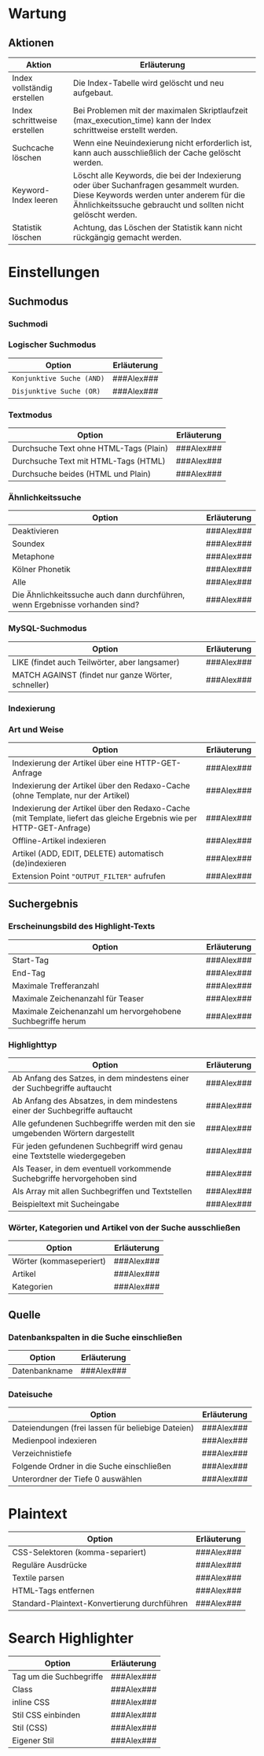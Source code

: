 # Wartung

## Aktionen

Aktion | Erläuterung
------ | ------
Index vollständig erstellen | Die Index-Tabelle wird gelöscht und neu aufgebaut.
Index schrittweise erstellen | Bei Problemen mit der maximalen Skriptlaufzeit (max_execution_time) kann der Index schrittweise erstellt werden.
Suchcache löschen | Wenn eine Neuindexierung nicht erforderlich ist, kann auch ausschließlich der Cache gelöscht werden.
Keyword-Index leeren | Löscht alle Keywords, die bei der Indexierung oder über Suchanfragen gesammelt wurden. Diese Keywords werden unter anderem für die Ähnlichkeitssuche gebraucht und sollten nicht gelöscht werden.
Statistik löschen | Achtung, das Löschen der Statistik kann nicht rückgängig gemacht werden.

# Einstellungen

## Suchmodus

### Suchmodi

### Logischer Suchmodus

Option | Erläuterung
------ | ------
`Konjunktive Suche (AND)` | ###Alex###
`Disjunktive Suche (OR)` | ###Alex###

### Textmodus

Option | Erläuterung
------ | ------
Durchsuche Text ohne HTML-Tags (Plain) | ###Alex###
Durchsuche Text mit HTML-Tags (HTML) | ###Alex###
Durchsuche beides (HTML und Plain) | ###Alex###

### Ähnlichkeitssuche

Option | Erläuterung
------ | ------
Deaktivieren | ###Alex###
Soundex | ###Alex###
Metaphone | ###Alex###
Kölner Phonetik | ###Alex###
Alle | ###Alex###
Die Ähnlichkeitssuche auch dann durchführen, wenn Ergebnisse vorhanden sind? | ###Alex###

### MySQL-Suchmodus

Option | Erläuterung
------ | ------
LIKE (findet auch Teilwörter, aber langsamer) | ###Alex###
MATCH AGAINST (findet nur ganze Wörter, schneller) | ###Alex###

### Indexierung

### Art und Weise

Option | Erläuterung
------ | ------
Indexierung der Artikel über eine HTTP-GET-Anfrage | ###Alex###
Indexierung der Artikel über den Redaxo-Cache (ohne Template, nur der Artikel) | ###Alex###
Indexierung der Artikel über den Redaxo-Cache (mit Template, liefert das gleiche Ergebnis wie per HTTP-GET-Anfrage) | ###Alex###
Offline-Artikel indexieren | ###Alex###
Artikel (ADD, EDIT, DELETE) automatisch (de)indexieren | ###Alex###
Extension Point `"OUTPUT_FILTER"` aufrufen | ###Alex###


## Suchergebnis

### Erscheinungsbild des Highlight-Texts

Option | Erläuterung
------ | ------
Start-Tag | ###Alex###
End-Tag | ###Alex###
Maximale Trefferanzahl | ###Alex###
Maximale Zeichenanzahl für Teaser | ###Alex###
Maximale Zeichenanzahl um hervorgehobene Suchbegriffe herum | ###Alex###

### Highlighttyp

Option | Erläuterung
------ | ------
Ab Anfang des Satzes, in dem mindestens einer der Suchbegriffe auftaucht | ###Alex###
Ab Anfang des Absatzes, in dem mindestens einer der Suchbegriffe auftaucht | ###Alex###
Alle gefundenen Suchbegriffe werden mit den sie umgebenden Wörtern dargestellt | ###Alex###
Für jeden gefundenen Suchbegriff wird genau eine Textstelle wiedergegeben | ###Alex###
Als Teaser, in dem eventuell vorkommende Suchebgriffe hervorgehoben sind | ###Alex###
Als Array mit allen Suchbegriffen und Textstellen | ###Alex###
Beispieltext mit Sucheingabe | ###Alex###

### Wörter, Kategorien und Artikel von der Suche ausschließen

Option | Erläuterung
------ | ------
Wörter (kommaseperiert) | ###Alex###
Artikel | ###Alex###
Kategorien | ###Alex###

## Quelle

### Datenbankspalten in die Suche einschließen

Option | Erläuterung
------ | ------
Datenbankname | ###Alex###

### Dateisuche

Option | Erläuterung
------ | ------
Dateiendungen (frei lassen für beliebige Dateien) | ###Alex###
Medienpool indexieren | ###Alex###
Verzeichnistiefe | ###Alex###
Folgende Ordner in die Suche einschließen | ###Alex###
Unterordner der Tiefe 0 auswählen | ###Alex###

# Plaintext

Option | Erläuterung
------ | ------
CSS-Selektoren (komma-separiert) | ###Alex###
Reguläre Ausdrücke | ###Alex###
Textile parsen | ###Alex###
HTML-Tags entfernen | ###Alex###
Standard-Plaintext-Konvertierung durchführen | ###Alex###

# Search Highlighter

Option | Erläuterung
------ | ------
Tag um die Suchbegriffe | ###Alex###
Class | ###Alex###
inline CSS | ###Alex###
Stil CSS einbinden | ###Alex###
Stil (CSS) | ###Alex###
Eigener Stil | ###Alex###
